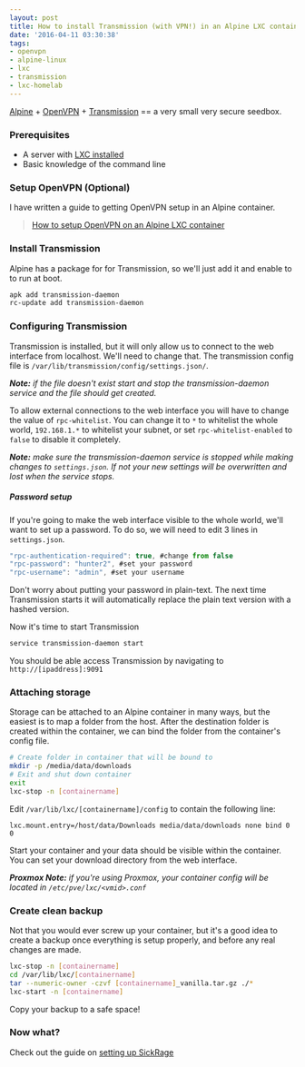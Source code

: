```yaml
---
layout: post
title: How to install Transmission (with VPN!) in an Alpine LXC container
date: '2016-04-11 03:30:38'
tags:
- openvpn
- alpine-linux
- lxc
- transmission
- lxc-homelab
---
```


[Alpine](http://alpinelinux.org) + [OpenVPN](http://linuxcontainers.org) + [Transmission](https://www.transmissionbt.com/) == a very small very secure seedbox. 

### Prerequisites
- A server with [LXC installed](https://wiki.debian.org/LXC)
- Basic knowledge of the command line

### Setup OpenVPN (Optional)
I have written a guide to getting OpenVPN setup in an Alpine container.

> [How to setup OpenVPN on an Alpine LXC container](/how-to-setup-transmission-with-vpn-on-an-alpine-lxc-container)

### Install Transmission
Alpine has a package for for Transmission, so we'll just add it and enable to to run at boot.
```bash
apk add transmission-daemon
rc-update add transmission-daemon
```

### Configuring Transmission
Transmission is installed, but it will only allow us to connect to the web interface from localhost. We'll need to change that. The transmission config file is `/var/lib/transmission/config/settings.json/`.

_**Note:** if the file doesn't exist start and stop the transmission-daemon service and the file should get created._

To allow external connections to the web interface you will have to change the value of `rpc-whitelist`. You can change it to `*` to whitelist the whole world, `192.168.1.*` to whitelist your subnet, or set `rpc-whitelist-enabled` to `false` to disable it completely.

_**Note:** make sure the transmission-daemon service is stopped while making changes to `settings.json`. If not your new settings will be overwritten and lost when the service stops._

##### Password setup
If you're going to make the web interface visible to the whole world, we'll want to set up a password. To do so, we will need to edit 3 lines in `settings.json`.
```javascript
"rpc-authentication-required": true, #change from false
"rpc-password": "hunter2", #set your password
"rpc-username": "admin", #set your username
```

Don't worry about putting your password in plain-text. The next time Transmission starts it will automatically replace the plain text version with a hashed version.

Now it's time to start Transmission
```bash
service transmission-daemon start
```
You should be able access Transmission by navigating to `http://[ipaddress]:9091`

### Attaching storage
Storage can be attached to an Alpine container in many ways, but the easiest is to map a folder from the host. After the destination folder is created within the container, we can bind the folder from the container's config file. 

```bash
# Create folder in container that will be bound to
mkdir -p /media/data/downloads
# Exit and shut down container
exit
lxc-stop -n [containername]
```
Edit `/var/lib/lxc/[containername]/config` to contain the following line:
```
lxc.mount.entry=/host/data/Downloads media/data/downloads none bind 0 0
```
Start your container and your data should be visible within the container. You can set your download directory from the web interface.

_**Proxmox Note:** if you're using Proxmox, your container config will be located in `/etc/pve/lxc/<vmid>.conf`_

### Create clean backup
Not that you would ever screw up your container, but it's a good idea to create a backup once everything is setup properly, and before any real changes are made.
```bash
lxc-stop -n [containername]  
cd /var/lib/lxc/[containername]  
tar --numeric-owner -czvf [containername]_vanilla.tar.gz ./*  
lxc-start -n [containername]  
```

Copy your backup to a safe space!

### Now what?
Check out the guide on [setting up SickRage](/install-sickrage-in-an-alpine-linux-container/)
